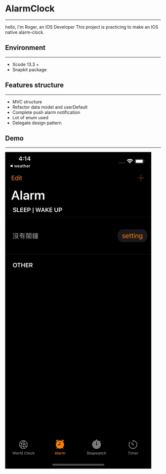# AlarmClock
---
hello, I'm Roger, an IOS Developer
This project is practicing to make an IOS native alarm-clock.

## Environment
---
* Xcode 13.3 +
* Snapkit package

## Features structure
---
* MVC structure
* Refactor data model and userDefault
* Complete push alarm notification
* Lot of enum used
* Delegate design pattern

## Demo
---
![](demo/demo.gif)

